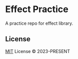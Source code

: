 # Effect Practice

A practice repo for effect library.

## License

[MIT](./LICENSE) License © 2023-PRESENT

